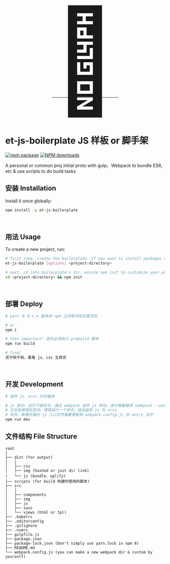 <p align="center">
  <a href="http://ant.design">
    <!-- <img width="320" alt="🔨" src="https://t.alipayobjects.com/images/rmsweb/T1B9hfXcdvXXXXXXXX.svg"> -->
    <span style="font-size: 320px;">🔨</span>
  </a>
</p>

# et-js-boilerplate JS 样板 or 脚手架

[![npm package](https://img.shields.io/npm/v/et-js-boilerplate.svg?style=flat-square)](https://www.npmjs.org/package/et-js-boilerplate)
[![NPM downloads](https://img.shields.io/npm/dm/et-js-boilerplate.svg?style=flat-square)](https://npmjs.org/package/et-js-boilerplate)

A personal or common proj initial proto with gulp、Webpack to bundle ES6, etc & use scripts to do build tasks


## 安装 Installation
Install it once globally:
```sh
npm install -g et-js-boilerplate
```

<br />

## 用法 Usage 
To create a new project, run:
```sh
# first step, create the boilerplate. If you want to install packages automatically, please add -i
et-js-boilerplate [options] <project-directory>

# next, cd into boilerplate's dir, excute npm init to customize your package.json
cd <project-directory> && npm init
```

<br />

## 部署 Deploy

```sh
# yarn 与 8.x.x 版本的 npm 之间有冲突还是怎的

# or
npm i

# then important! 因为必须执行 prebuild 脚本
npm run build

# final
该干嘛干嘛，看看 js、css 生效否
```

<br />

## 开发 Development
```sh
# 临时 js、scss 分开编译

# js 部分，运行下面命令，通过 webpack 监听 js 改动，进行增量编译（webpack --watch 也是在内存中还是直接被编译到 dist？）
# 之后会做相应变动，使得运行一个命令，自动监听 js 与 scss
# 另外，新增页面的 js 入口文件需要更新到 webpack.config.js 的 entry 当中
npm run dev
```

## 文件结构 File Structure
```
root
│  
├── dist (for output)
│   │  
│   ├── css
│   ├── img (hashed or just dir link)
│   └── js (bundle、uglify)
├── scripts (for build 构建时使用的脚本)
├── src
│   │  
│   ├── components
│   ├── img
│   ├── js
│   ├── sass
│   └── views (html or tpl)
├── .babelrc
├── .editorconfig
├── .gitignore
├── .nvmrc
├── gulpfile.js
├── package.json
├── package-lock.json (Don't simply use yarn.lock in npm 8)
├── README.md
└── webpack.config.js (you can make a new webpack dir & custom by yourself)
```